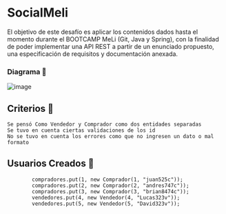 # SocialMeli

El objetivo de este desafío es aplicar los contenidos dados hasta el momento durante el BOOTCAMP MeLi (Git, Java y Spring), con la finalidad de poder implementar una API REST a partir de un enunciado propuesto, una especificación de requisitos y documentación anexada.

### Diagrama  🔧
![image](https://user-images.githubusercontent.com/92733576/142343236-69fd3a13-6bf3-4152-8fe5-81c901d6ce7f.png)


## Criterios 🚀
```
Se pensó Como Vendedor y Comprador como dos entidades separadas
Se tuvo en cuenta ciertas validaciones de los id
No se tuvo en cuenta los errores como que no ingresen un dato o mal formato 

```

## Usuarios Creados 🎁

```
        compradores.put(1, new Comprador(1, "juan525c"));
        compradores.put(2, new Comprador(2, "andres747c"));
        compradores.put(3, new Comprador(3, "brian8474c"));
        vendedores.put(4, new Vendedor(4, "Lucas323v"));
        vendedores.put(5, new Vendedor(5, "David323v"));
```

